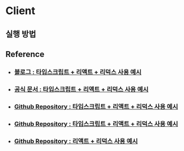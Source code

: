 # **Client**

## **실행 방법**

## **Reference**

- ### **[블로그 : 타입스크립트 + 리액트 + 리덕스 사용 예시](https://velog.io/@velopert/use-typescript-and-redux-like-a-pro)**
- ### **[공식 문서 : 타입스크립트 + 리액트 + 리덕스 사용 예시](https://redux.js.org/recipes/usage-with-typescript/)**
- ### **[Github Repository : 타입스크립트 + 리액트 + 리덕스 사용 예시](https://github.com/pietrzakadrian/bank)**
- ### **[Github Repository : 타입스크립트 + 리액트 + 리덕스 사용 예시](https://github.com/piotrwitek/react-redux-typescript-guide)**
- ### **[Github Repository : 리액트 + 리덕스 사용 예시](https://github.com/react-boilerplate/react-boilerplate)**
